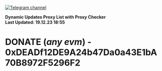 [![Telegram channel](https://img.shields.io/endpoint?url=https://runkit.io/damiankrawczyk/telegram-badge/branches/master?url=https://t.me/n4z4v0d)](https://t.me/n4z4v0d) 

**Dynamic Updates Proxy List with Proxy Checker**  
**Last Updated: 19.12.23 18:55**

# DONATE (_any evm_) - 0xDEADf12DE9A24b47Da0a43E1bA70B8972F5296F2
